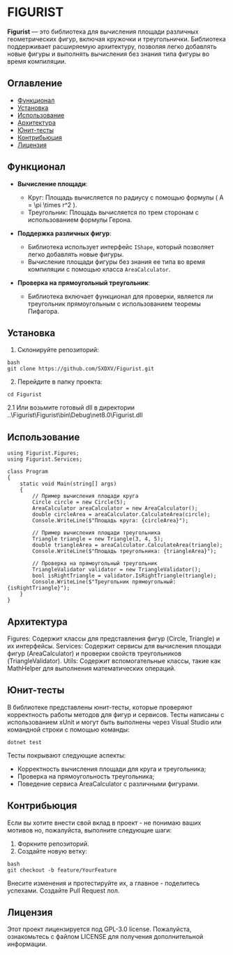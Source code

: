 # FIGURIST

**Figurist** — это библиотека для вычисления площади различных геометрических фигур, включая кружочки и треугольнички. Библиотека поддерживает расширяемую архитектуру, позволяя легко добавлять новые фигуры и выполнять вычисления без знания типа фигуры во время компиляции.

## Оглавление

- [Функционал](#функционал)
- [Установка](#установка)
- [Использование](#использование)
- [Архитектура](#архитектура)
- [Юнит-тесты](#юнит-тесты)
- [Контрибьюция](#контрибьюция)
- [Лицензия](#лицензия)

## Функционал

- **Вычисление площади**:
  - Круг: Площадь вычисляется по радиусу с помощью формулы \( A = \pi \times r^2 \).
  - Треугольник: Площадь вычисляется по трем сторонам с использованием формулы Герона.

- **Поддержка различных фигур**:
  - Библиотека использует интерфейс `IShape`, который позволяет легко добавлять новые фигуры.
  - Вычисление площади фигуры без знания ее типа во время компиляции с помощью класса `AreaCalculator`.

- **Проверка на прямоугольный треугольник**:
  - Библиотека включает функционал для проверки, является ли треугольник прямоугольным с использованием теоремы Пифагора.

## Установка

1. Склонируйте репозиторий:

```
bash
git clone https://github.com/SXDXV/Figurist.git
```


2. Перейдите в папку проекта:

```
cd Figurist
```

2.1 Или возьмите готовый dll в директории ..\Figurist\Figurist\bin\Debug\net8.0\Figurist.dll

## Использование

```
using Figurist.Figures;
using Figurist.Services;

class Program
{
    static void Main(string[] args)
    {
        // Пример вычисления площади круга
        Circle circle = new Circle(5);
        AreaCalculator areaCalculator = new AreaCalculator();
        double circleArea = areaCalculator.CalculateArea(circle);
        Console.WriteLine($"Площадь круга: {circleArea}");

        // Пример вычисления площади треугольника
        Triangle triangle = new Triangle(3, 4, 5);
        double triangleArea = areaCalculator.CalculateArea(triangle);
        Console.WriteLine($"Площадь треугольника: {triangleArea}");

        // Проверка на прямоугольный треугольник
        TriangleValidator validator = new TriangleValidator();
        bool isRightTriangle = validator.IsRightTriangle(triangle);
        Console.WriteLine($"Треугольник прямоугольный: {isRightTriangle}");
    }
}

```

## Архитектура

Figures: Содержит классы для представления фигур (Circle, Triangle) и их интерфейсы.
Services: Содержит сервисы для вычисления площади фигур (AreaCalculator) и проверки свойств треугольников (TriangleValidator).
Utils: Содержит вспомогательные классы, такие как MathHelper для выполнения математических операций.

## Юнит-тесты

В библиотеке представлены юнит-тесты, которые проверяют корректность работы методов для фигур и сервисов. Тесты написаны с использованием xUnit и могут быть выполнены через Visual Studio или командной строки с помощью команды:

```
dotnet test
```

Тесты покрывают следующие аспекты:
- Корректность вычисления площади для круга и треугольника;
- Проверка на прямоугольность треугольника;
- Поведение сервиса AreaCalculator с различными фигурами.

## Контрибьюция

Если вы хотите внести свой вклад в проект - не понимаю ваших мотивов но, пожалуйста, выполните следующие шаги:
1) Форкните репозиторий.
2) Создайте новую ветку:

```
bash
git checkout -b feature/YourFeature
```

Внесите изменения и протестируйте их, а главное - поделитесь успехами.
Создайте Pull Request лол.

## Лицензия

Этот проект лицензируется под GPL-3.0 license. Пожалуйста, ознакомьтесь с файлом LICENSE для получения дополнительной информации.
